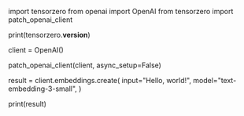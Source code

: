 import tensorzero
from openai import OpenAI
from tensorzero import patch_openai_client

print(tensorzero.**version**)

client = OpenAI()

patch_openai_client(client, async_setup=False)

result = client.embeddings.create(
input="Hello, world!",
model="text-embedding-3-small",
)

print(result)
